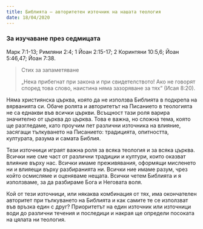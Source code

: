 ```yaml
---
title: Библията – авторитетен източник на нашата теология
date: 18/04/2020
---
```


### За изучаване през седмицата
Марк 7:1-13; Римляни 2:4; 1 Йоан 2:15-17; 2 Коринтяни 10:5,6; Йоан 5:46,47; Йоан 7:38.

> <p>Стих за запаметяване</p>
> „Нека прибегнат при закона и при свидетелството! Ако не говорят според това слово, наистина няма зазоряване за тях“ (Исая 8:20).

Няма християнска църква, която да не използва Библията в подкрепа на вярванията си. Обаче ролята и авторитетът на Писанието в теологията не са еднакви във всички църкви. Всъщност тази роля варира значително от църква до църква. Това е важна, но сложна тема, която ще разгледаме, като проучим пет различни източника на влияние, засягащи тълкуването на Писанието: традицията, опитността, културата, разума и самата Библия.

Тези източници играят важна роля за всяка теология и за всяка църква. Всички ние сме част от различни традиции и култури, които оказват влияние върху нас. Всички имаме преживявания, оформящи мисленето ни и влияещи върху разбиранията ни. Всички ние имаме разум, чрез който осмисляме и оценяваме нещата. Всички четем Библията и я използваме, за да разбираме Бога и Неговата воля.

Кой от тези източници, или някаква комбинация от тях, има окончателен авторитет при тълкуването на Библията и как самите те се използват във връзка един с друг? Приоритетът на един източник или източници води до различни течения и последици и накрая ще определи посоката на цялата ни теология.